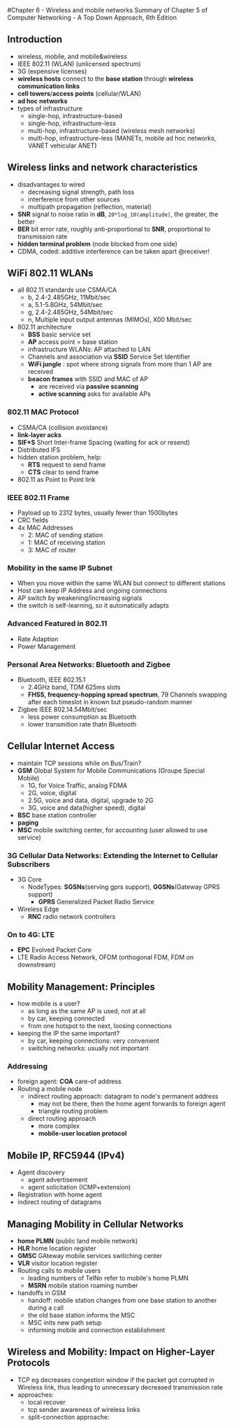#Chapter 6 - Wireless and mobile networks
Summary of Chapter 5 of Computer Networking - A Top Down Approach, 6th Edition

## Introduction
- wireless, mobile, and mobile&wireless
- IEEE 802.11 (WLAN) (unlicensed spectrum)
- 3G (expensive licenses)
- **wireless hosts** connect to the **base station** through **wireless communication links**
- **cell towers**/**access points** (cellular/WLAN)
- **ad hoc networks**
- types of infrastructure
  - single-hop, infrastructure-based
  - single-hop, infrastructure-less
  - multi-hop, infrastructure-based (wireless mesh networks)
  - multi-hop, infrastructure-less (MANETs, mobile ad hoc networks, VANET vehicular ANET)

## Wireless links and network characteristics
- disadvantages to wired
  - decreasing signal strength, path loss
  - interference from other sources
  - multipath propagation (reflection, material)
- **SNR** signal to noise ratio in **dB**, `20*log_10(amplitude)`, the greater, the better
- **BER** bit error rate, roughly anti-proportional to **SNR**, proportional to transmission rate
- **hidden terminal problem** (node blocked from one side)
- CDMA, coded: additive interference can be taken apart @receiver!

## WiFi 802.11 WLANs
- all 802.11 standards use CSMA/CA
  - b, 2.4-2.485GHz, 11Mbit/sec
  - a, 5.1-5.8GHz, 54Mbit/sec
  - g, 2.4-2.485GHz, 54Mbit/sec
  - n, Multiple input output antennas (MIMOs), X00 Mbit/sec
- 802.11 architecture
  - **BSS** basic service set
  - **AP** access point = base station
  - infrastructure WLANs: AP attached to LAN
  - Channels and association via **SSID** Service Set Identifier
  - **WiFi jungle** : spot where strong signals from more than 1 AP are received
  - **beacon frames** with SSID and MAC of AP
    - are received via **passive scanning**
    - **active scanning** asks for available APs

### 802.11 MAC Protocol
- CSMA/CA (collision avoidance)
- **link-layer acks**
- **SIF*S** Short Inter-frame Spacing (waiting for ack or resend)
- Distributed IFS
- hidden station problem, help:
  - **RTS** request to send frame
  - **CTS** clear to send frame
- 802.11 as Point to Point link

### IEEE 802.11 Frame
- Payload up to 2312 bytes, usually fewer than 1500bytes
- CRC fields
- 4x MAC Addresses
  - 2: MAC of sending station
  - 1: MAC of receiving station
  - 3: MAC of router

### Mobility in the same IP Subnet
- When you move within the same WLAN but connect to different stations
- Host can keep IP Address and ongoing connections
- AP switch by weakening/increasing signals
- the switch is self-learning, so it automatically adapts

### Advanced Featured in 802.11
- Rate Adaption
- Power Management

### Personal Area Networks: Bluetooth and Zigbee
- Bluetooth, IEEE 802.15.1
  - 2.4GHz band, TDM 625ms slots
  - **FHSS, frequency-hopping spread spectrum**, 79 Channels swapping after each timeslot in known but pseudo-random manner
- Zigbee IEEE 802.14.54Mbit/sec
  - less power consumption as Bluetooth
  - lower transmition rate thatn Bluetooth

## Cellular Internet Access
- maintain TCP sessions while on Bus/Train?
- **GSM** Global System for Mobile Communications (Groupe Special Mobile)
  - 1G, for Voice Traffic, analog FDMA
  - 2G, voice, digital
  - 2.5G, voice and data, digital, upgrade to 2G
  - 3G, voice and data(higher speed), digital
- **BSC** base station controller
- **paging** 
- **MSC** mobile switching center, for accounting (user allowed to use service)

### 3G Cellular Data Networks: Extending the Internet to Cellular Subscribers
- 3G Core
  - NodeTypes: **SGSNs**(serving gprs support), **GGSNs**(Gateway GPRS support)
    - **GPRS** Generalized Packet Radio Service
- Wireless Edge
  - **RNC** radio network controllers

### On to 4G: **LTE**
- **EPC** Evolved Packet Core
- LTE Radio Access Network, OFDM (orthogonal FDM, FDM on downstream)

## Mobility Management: Principles
- how mobile is a user?
  - as long as the same AP is used, not at all
  - by car, keeping connected
  - from one hotspot to the next, loosing connections
- keeping the IP the same important?
  - by car, keeping connections: very convenient
  - switching networks: usually not important

### Addressing
- foreign agent: **COA** care-of address
- Routing a mobile node
  - indirect routing approach: datagram to node's permanent address
    - may not be there, then the home agent forwards to foreign agent
    - triangle routing problem
  - direct routing approach
    - more complex
    - **mobile-user location protocol**

## Mobile IP, RFC5944 (IPv4)
- Agent discovery
  - agent advertisement
  - agent solicitation (ICMP+extension)
- Registration with home agent
- indirect routing of datagrams

## Managing Mobility in Cellular Networks
- **home PLMN** (public land mobile network)
- **HLR** home location register
- **GMSC** GAteway mobile services switiching center
- **VLR** visitor location register
- Routing calls to mobile users 
  - leading numbers of TelNo refer to mobile's home PLMN
  - **MSRN** mobile station roaming number
- handoffs in GSM
  - handoff: mobile station changes from one base station to another during a call
  - the old base station informs the MSC
  - MSC inits new path setup
  - informing mobile and connection establishment

## Wireless and Mobility: Impact on Higher-Layer Protocols
- TCP eg decreases congestion window if the packet got corrupted in Wireless link, thus leading to unnecessary decreased transmission rate
- approaches:
  - local recover
  - tcp sender awareness of wireless links 
  - split-connection approache: